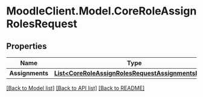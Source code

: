# MoodleClient.Model.CoreRoleAssignRolesRequest

## Properties

Name | Type | Description | Notes
------------ | ------------- | ------------- | -------------
**Assignments** | [**List&lt;CoreRoleAssignRolesRequestAssignmentsInner&gt;**](CoreRoleAssignRolesRequestAssignmentsInner.md) |  | 

[[Back to Model list]](../README.md#documentation-for-models) [[Back to API list]](../README.md#documentation-for-api-endpoints) [[Back to README]](../README.md)

